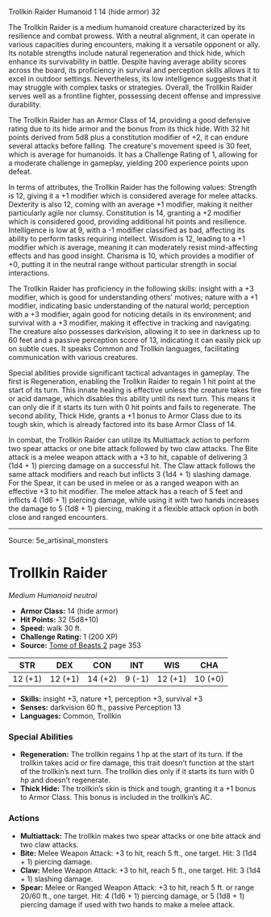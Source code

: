 <MonsterName/>Trollkin Raider</MonsterName>
<CreatureType/>Humanoid</CreatureType>
<CR/>1</CR>
<AC/>14 (hide armor)</AC>
<HP/>32</HP>
<summary>The Trollkin Raider is a medium humanoid creature characterized by its resilience and combat prowess. With a neutral alignment, it can operate in various capacities during encounters, making it a versatile opponent or ally. Its notable strengths include natural regeneration and thick hide, which enhance its survivability in battle. Despite having average ability scores across the board, its proficiency in survival and perception skills allows it to excel in outdoor settings. Nevertheless, its low intelligence suggests that it may struggle with complex tasks or strategies. Overall, the Trollkin Raider serves well as a frontline fighter, possessing decent offense and impressive durability.</summary>

<detail>

The Trollkin Raider has an Armor Class of 14, providing a good defensive rating due to its hide armor and the bonus from its thick hide. With 32 hit points derived from 5d8 plus a constitution modifier of +2, it can endure several attacks before falling. The creature's movement speed is 30 feet, which is average for humanoids. It has a Challenge Rating of 1, allowing for a moderate challenge in gameplay, yielding 200 experience points upon defeat.

In terms of attributes, the Trollkin Raider has the following values: Strength is 12, giving it a +1 modifier which is considered average for melee attacks. Dexterity is also 12, coming with an average +1 modifier, making it neither particularly agile nor clumsy. Constitution is 14, granting a +2 modifier which is considered good, providing additional hit points and resilience. Intelligence is low at 9, with a -1 modifier classified as bad, affecting its ability to perform tasks requiring intellect. Wisdom is 12, leading to a +1 modifier which is average, meaning it can moderately resist mind-affecting effects and has good insight. Charisma is 10, which provides a modifier of +0, putting it in the neutral range without particular strength in social interactions.

The Trollkin Raider has proficiency in the following skills: insight with a +3 modifier, which is good for understanding others' motives; nature with a +1 modifier, indicating basic understanding of the natural world; perception with a +3 modifier, again good for noticing details in its environment; and survival with a +3 modifier, making it effective in tracking and navigating. The creature also possesses darkvision, allowing it to see in darkness up to 60 feet and a passive perception score of 13, indicating it can easily pick up on subtle cues. It speaks Common and Trollkin languages, facilitating communication with various creatures.

Special abilities provide significant tactical advantages in gameplay. The first is Regeneration, enabling the Trollkin Raider to regain 1 hit point at the start of its turn. This innate healing is effective unless the creature takes fire or acid damage, which disables this ability until its next turn. This means it can only die if it starts its turn with 0 hit points and fails to regenerate. The second ability, Thick Hide, grants a +1 bonus to Armor Class due to its tough skin, which is already factored into its base Armor Class of 14.

In combat, the Trollkin Raider can utilize its Multiattack action to perform two spear attacks or one bite attack followed by two claw attacks. The Bite attack is a melee weapon attack with a +3 to hit, capable of delivering 3 (1d4 + 1) piercing damage on a successful hit. The Claw attack follows the same attack modifiers and reach but inflicts 3 (1d4 + 1) slashing damage. For the Spear, it can be used in melee or as a ranged weapon with an effective +3 to hit modifier. The melee attack has a reach of 5 feet and inflicts 4 (1d6 + 1) piercing damage, while using it with two hands increases the damage to 5 (1d8 + 1) piercing, making it a flexible attack option in both close and ranged encounters.</detail>



---

Source: 5e_artisinal_monsters

# Trollkin Raider

*Medium* *Humanoid* *neutral*

- **Armor Class:** 14 (hide armor)
- **Hit Points:** 32 (5d8+10)
- **Speed:** walk 30 ft.
- **Challenge Rating:** 1 (200 XP)
- **Source:** [Tome of Beasts 2](https://koboldpress.com/kpstore/product/tome-of-beasts-2-for-5th-edition) page 353

| STR | DEX | CON | INT | WIS | CHA |
| --- | --- | --- | --- | --- | --- |
| 12 (+1) | 12 (+1) | 14 (+2) | 9 (-1) | 12 (+1) | 10 (+0) |

- **Skills:** insight +3, nature +1, perception +3, survival +3
- **Senses:** darkvision 60 ft., passive Perception 13
- **Languages:** Common, Trollkin

### Special Abilities

- **Regeneration:** The trollkin regains 1 hp at the start of its turn. If the trollkin takes acid or fire damage, this trait doesn’t function at the start of the trollkin’s next turn. The trollkin dies only if it starts its turn with 0 hp and doesn’t regenerate.
- **Thick Hide:** The trollkin’s skin is thick and tough, granting it a +1 bonus to Armor Class. This bonus is included in the trollkin’s AC.

### Actions

- **Multiattack:** The trollkin makes two spear attacks or one bite attack and two claw attacks.
- **Bite:** Melee Weapon Attack: +3 to hit, reach 5 ft., one target. Hit: 3 (1d4 + 1) piercing damage.
- **Claw:** Melee Weapon Attack: +3 to hit, reach 5 ft., one target. Hit: 3 (1d4 + 1) slashing damage.
- **Spear:** Melee or Ranged Weapon Attack: +3 to hit, reach 5 ft. or range 20/60 ft., one target. Hit: 4 (1d6 + 1) piercing damage, or 5 (1d8 + 1) piercing damage if used with two hands to make a melee attack.




